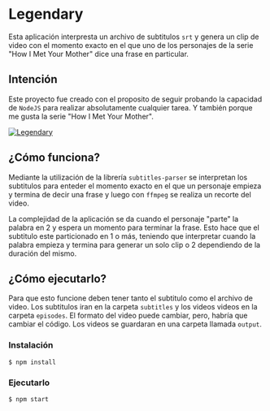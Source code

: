 # Legendary

Esta aplicación interpresta un archivo de subtitulos `srt` y genera un clip de video con el momento exacto en el que uno de los personajes de la serie "How I Met Your Mother" dice una frase en particular.

## Intención
Este proyecto fue creado con el proposito de seguir probando la capacidad de `NodeJS` para realizar absolutamente cualquier tarea. Y también porque me gusta la serie "How I Met Your Mother".

[![Legendary](https://img.youtube.com/vi/6H78sadIfTw/0.jpg)](https://www.youtube.com/watch?v=6H78sadIfTw)

## ¿Cómo funciona?

Mediante la utilización de la librería `subtitles-parser` se interpretan los subtitulos para enteder el momento exacto en el que un personaje empieza y termina de decir una frase y luego con `ffmpeg` se realiza un recorte del video.

La complejidad de la aplicación se da cuando el personaje "parte" la palabra en 2 y espera un momento para terminar la frase. Esto hace que el subtitulo este particionado en 1 o más, teniendo que interpretar cuando la palabra empieza y termina para generar un solo clip o 2 dependiendo de la duración del mismo.

## ¿Cómo ejecutarlo?

Para que esto funcione deben tener tanto el subtitulo como el archivo de video. Los subtitulos iran en la carpeta `subtitles` y los videos videos en la carpeta `episodes`. El formato del video puede cambiar, pero, habría que cambiar el código. Los videos se guardaran en una carpeta llamada `output`.

### Instalación

```
$ npm install
```

### Ejecutarlo

```
$ npm start
```
